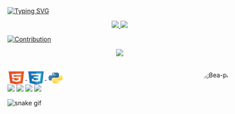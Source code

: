 
[![Typing SVG](https://readme-typing-svg.herokuapp.com/?color=ff79c6&size=35&center=true&vCenter=true&width=1000&lines=Hello,+my+name+is+Lucas+Arnaldo+Dessunti;I'm+21+years+old;I+am+from+Balneário+Camboriú,+SC;I+study+systems+development++;Be+Welcome!+:%29)](https://git.io/typing-svg)

<div align="center">
<a href="https://github.com/ldessunti">
  <img height="180em" src="https://github-readme-stats.vercel.app/api?username=ldessunti&show_icons=true&theme=cobalt&include_all_commits=true&count_private=true"/>
  <img height="180em" src="https://github-readme-stats.vercel.app/api/top-langs/?username=ldessunti&layout=compact&langs_count=7&theme=cobalt"/>
</div>
  
  
![Contribution](https://activity-graph.herokuapp.com/graph?username=ldessunti&theme=cobalt&hide_border=true&area=true)
  
<p align="center">
  <img src="https://github-profile-trophy.vercel.app/?username=ldessunti&theme=dracula&row=2&no-bg=true&column=3&margin-w=15&margin-h=15" />
</p>
  
  <div style="display: inline_block"><br>
  <img align="center" alt="Bea-HTML" height="30" width="40" src="https://raw.githubusercontent.com/devicons/devicon/master/icons/html5/html5-original.svg">
  <img align="center" alt="Bea-CSS" height="30" width="40" src="https://raw.githubusercontent.com/devicons/devicon/master/icons/css3/css3-original.svg">
  <img align="center" alt="Bea-Python" height="30" width="40" src="https://raw.githubusercontent.com/devicons/devicon/master/icons/python/python-original.svg">
  <img align="right" alt="Bea-pic" height="150" style="border-radius:50px;" src="">
</div>
  
  <div>
  <a href="https://www.instagram.com/ldessunti/" target="_blank"><img src="https://img.shields.io/badge/-Instagram-%23E4405F?style=for-the-badge&logo=instagram&logoColor=white" target="_blank"></a>
 <a href="https://discord.gg/ldessunti#7291" target="_blank"><img src="https://img.shields.io/badge/Discord-7289DA?style=for-the-badge&logo=discord&logoColor=white" target="_blank"></a> 
  <a href = "mailto:ldessunti@gmail.com"><img src="https://img.shields.io/badge/-Gmail-%23333?style=for-the-badge&logo=gmail&logoColor=white" target="_blank"></a>
  <a href="https://www.linkedin.com/in/lucas-arnaldo-dessunti/" target="_blank"><img src="https://img.shields.io/badge/-LinkedIn-%230077B5?style=for-the-badge&logo=linkedin&logoColor=white" target="_blank"></a> 
 </div>
  
  
![snake gif](https://github.com/ldessunti/ldessunti/blob/output/github-contribution-grid-snake.svg)
